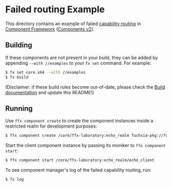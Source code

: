# Failed routing Example

This directory contains an example of failed [capability
routing][capability-routing] in [Component Framework][cf-intro] ([Components
v2][cfv2]).

## Building

If these components are not present in your build, they can be added by
appending `--with //examples` to your `fx set` command. For example:

```bash
$ fx set core.x64 --with //examples
$ fx build
```

(Disclaimer: if these build rules become out-of-date, please check the
[Build documentation](docs/development/workflows) and update this README!)

## Running

Use `ffx component create` to create the component instances inside a restricted
realm for development purposes:

```bash
$ ffx component create /core/ffx-laboratory:echo_realm fuchsia-pkg://fuchsia.com/components-routing-failed-example#meta/echo_realm.cm
```

Start the client component instance by passing its moniker to
`ffx component start`:

```bash
$ ffx component start /core/ffx-laboratory:echo_realm/echo_client
```

To see component manager's log of the failed capability routing, run:

```bash
$ fx log
```

[capability-routing]: /docs/concepts/components/v2/capabilities/README.md#routing
[cf-intro]: /docs/concepts/components/v2/introduction.md
[cfv2]: /docs/glossary.md#components-v2
